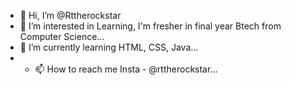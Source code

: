 - 👋 Hi, I’m @Rttherockstar
- 👀 I’m interested in Learning, I'm fresher in final year Btech from Computer Science...
- 🌱 I’m currently learning HTML, CSS, Java...
- - 📫 How to reach me Insta - @rttherockstar...

<!---
Rttherockstar/Rttherockstar is a ✨ special ✨ repository because its `README.md` (this file) appears on your GitHub profile.
You can click the Preview link to take a look at your changes.
--->
